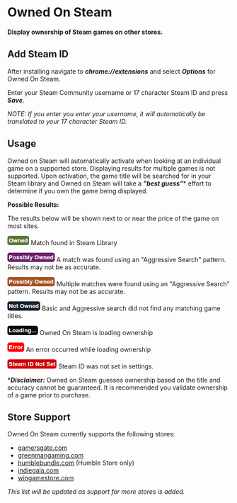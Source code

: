 # Owned On Steam
**Display ownership of Steam games on other stores.**

## Add Steam ID
After installing navigate to ***chrome://extensions*** and select ***Options***
for Owned On Steam.

Enter your Steam Community username or 17 character Steam ID and press ***Save***.

*NOTE: If you enter you enter your username, it will automatically be translated
to your 17 character Steam ID.*

## Usage
Owned on Steam will automatically activate when looking at an individual game
on a supported store.  Displaying results for multiple games is not supported. Upon activation, the game title will be searched for in
your Steam library and Owned on Steam will take a ***"best guess"***\* effort
to determine if you own the game being displayed.

**Possible Results:**

The results below will be shown next to or near the price of the game on most sites.

![Owned](https://raw.githubusercontent.com/Skylark95/Owned-On-Steam/master/images/results/owned.png "Owned") Match found in Steam Library

![Possibly Owned](https://raw.githubusercontent.com/Skylark95/Owned-On-Steam/master/images/results/possibly_owned.png "Possibly Owned") A match was found using an "Aggressive Search" pattern.  Results may not be as accurate.

![Possibly Owned Multi](https://raw.githubusercontent.com/Skylark95/Owned-On-Steam/master/images/results/possibly_owned_multi.png "Possibly Owned Multi") Multiple matches were found using an "Aggressive Search" pattern.  Results may not be as accurate.

![Not Owned](https://raw.githubusercontent.com/Skylark95/Owned-On-Steam/master/images/results/not_owned.png "Not Owned") Basic and Aggressive search did not find any matching game titles.

![Loading](https://raw.githubusercontent.com/Skylark95/Owned-On-Steam/master/images/results/loading.png "Loading") Owned On Steam is loading ownership

![Error](https://raw.githubusercontent.com/Skylark95/Owned-On-Steam/master/images/results/error.png "Error") An error occurred while loading ownership

![Steam ID Not Set](https://raw.githubusercontent.com/Skylark95/Owned-On-Steam/master/images/results/steamid_error.png "Steam ID Not Set") Steam ID was not set in settings.

\****Disclaimer:*** Owned on Steam guesses ownership based on the title and accuracy
cannot be guaranteed.  It is recommended you validate ownership of a game prior to purchase.

## Store Support
Owned On Steam currently supports the following stores:

* [gamersgate.com](http://www.gamersgate.com/)
* [greenmangaming.com](http://www.greenmangaming.com/)
* [humblebundle.com](https://www.humblebundle.com/store) (Humble Store only)
* [indiegala.com](https://www.indiegala.com/)
* [wingamestore.com](http://www.wingamestore.com/)

*This list will be updated as support for more stores is added.*
